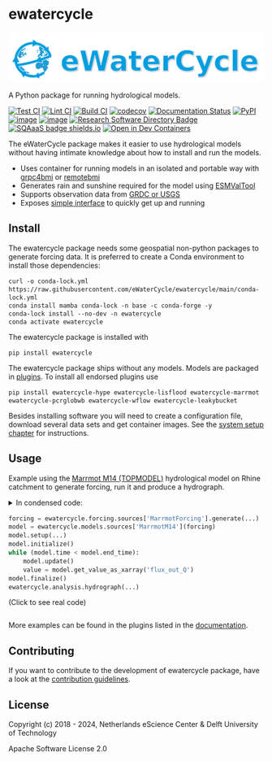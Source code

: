 # ewatercycle

![image](https://github.com/eWaterCycle/ewatercycle/raw/main/docs/examples/logo.png)

A Python package for running hydrological models.

[![Test CI](https://github.com/eWaterCycle/ewatercycle/actions/workflows/test.yml/badge.svg)](https://github.com/eWaterCycle/ewatercycle/actions/workflows/test.yml)
[![Lint CI](https://github.com/eWaterCycle/ewatercycle/actions/workflows/lint.yml/badge.svg)](https://github.com/eWaterCycle/ewatercycle/actions/workflows/lint.yml)
[![Build CI](https://github.com/eWaterCycle/ewatercycle/actions/workflows/build.yml/badge.svg)](https://github.com/eWaterCycle/ewatercycle/actions/workflows/build.yml)
[![codecov](https://codecov.io/gh/eWaterCycle/ewatercycle/graph/badge.svg?token=dAZma01eVz)](https://codecov.io/gh/eWaterCycle/ewatercycle)
[![Documentation Status](https://readthedocs.org/projects/ewatercycle/badge/?version=latest)](https://ewatercycle.readthedocs.io/en/latest/?badge=latest)
[![PyPI](https://img.shields.io/pypi/v/ewatercycle)](https://pypi.org/project/ewatercycle/)
[![image](https://img.shields.io/badge/fair--software.eu-%E2%97%8F%20%20%E2%97%8F%20%20%E2%97%8F%20%20%E2%97%8F%20%20%E2%97%8B-yellow)](https://fair-software.eu)
[![image](https://zenodo.org/badge/DOI/10.5281/zenodo.5119389.svg)](https://doi.org/10.5281/zenodo.5119389)
[![Research Software Directory Badge](https://img.shields.io/badge/rsd-ewatercycle-00a3e3.svg)](https://www.research-software.nl/software/ewatercycle)
[![SQAaaS badge shields.io](https://img.shields.io/badge/sqaaas%20software-silver-lightgrey)](https://api.eu.badgr.io/public/assertions/1iy8I58zRvm7P9en2q0Egg "SQAaaS silver badge achieved")
[![Open in Dev Containers](https://img.shields.io/static/v1?label=Dev%20Containers&message=Open&color=blue&logo=visualstudiocode)](https://vscode.dev/redirect?url=vscode://ms-vscode-remote.remote-containers/cloneInVolume?url=https://github.com/eWaterCycle/ewatercycle)

The eWaterCycle package makes it easier to use hydrological models
without having intimate knowledge about how to install and run the
models.

- Uses container for running models in an isolated and portable way
    with [grpc4bmi](https://github.com/eWaterCycle/grpc4bmi) or [remotebmi](https://github.com/eWaterCycle/remotebmi)
- Generates rain and sunshine required for the model using
    [ESMValTool](https://www.esmvaltool.org/)
- Supports observation data from [GRDC or
    USGS](https://ewatercycle.readthedocs.io/en/latest/observations.html)
- Exposes [simple
    interface](https://ewatercycle.readthedocs.io/en/latest/user_guide/00_intro.html)
    to quickly get up and running

## Install

The ewatercycle package needs some geospatial non-python packages to
generate forcing data. It is preferred to create a Conda environment to
install those dependencies:

```shell
curl -o conda-lock.yml https://raw.githubusercontent.com/eWaterCycle/ewatercycle/main/conda-lock.yml
conda install mamba conda-lock -n base -c conda-forge -y
conda-lock install --no-dev -n ewatercycle
conda activate ewatercycle
```

The ewatercycle package is installed with

```shell
pip install ewatercycle
```

The ewatercycle package ships without any models. Models are packaged in [plugins](https://ewatercycle.readthedocs.io/en/latest/plugins.html). To install all endorsed plugins use

```shell
pip install ewatercycle-hype ewatercycle-lisflood ewatercycle-marrmot ewatercycle-pcrglobwb ewatercycle-wflow ewatercycle-leakybucket
```

Besides installing software you will need to create a configuration
file, download several data sets and get container images. See the
[system setup
chapter](https://ewatercycle.readthedocs.org/en/latest/system_setup.html)
for instructions.

## Usage

Example using the [Marrmot M14
(TOPMODEL)](https://github.com/wknoben/MARRMoT/blob/master/MARRMoT/Models/Model%20files/m_14_topmodel_7p_2s.m)
hydrological model on Rhine catchment to generate forcing, run it
and produce a hydrograph.

<details>

<summary>
In condensed code:

```python
forcing = ewatercycle.forcing.sources['MarrmotForcing'].generate(...)
model = ewatercycle.models.sources['MarrmotM14'](forcing)
model.setup(...)
model.initialize()
while (model.time < model.end_time):
    model.update()
    value = model.get_value_as_xarray('flux_out_Q')
model.finalize()
ewatercycle.analysis.hydrograph(...)
```

(Click to see real code)
</summary>
In real code:

```python
import ewatercycle.analysis
import ewatercycle.forcing
import ewatercycle.models
import ewatercycle.observation.grdc
from ewatercycle.testing.fixtures import rhine_shape
import shapefile
import xarray as xr

forcing = ewatercycle.forcing.sources['MarrmotForcing'].generate(
    dataset='ERA5',
    start_time='2010-01-01T00:00:00Z',
    end_time='2010-12-31T00:00:00Z',
    shape=rhine_shape()
)

model = ewatercycle.models.sources['MarrmotM14'](version='2020.11', forcing=forcing)

cfg_file, cfg_dir = model.setup(
    threshold_flow_generation_evap_change=0.1,
)

model.initialize(cfg_file)

# flux_out_Q unit conversion factor from mm/day to m3/s
sf = shapefile.Reader(rhine_shape())
area = sf.record(0)['SUB_AREA'] * 1e6 # from shapefile in m2
conversion_mmday2m3s = 1 / (1000 * 24 * 60 * 60)
conversion = conversion_mmday2m3s * area

simulated_discharge = []
while (model.time < model.end_time):
    model.update()
    simulated_discharge.append(
        model.get_value_as_xarray('flux_out_Q')
    )

observations_ds = ewatercycle.observation.grdc.get_grdc_data(
    station_id=6335020,  # Rees, Germany
    start_time=model.start_time_as_isostr,
    end_time=model.end_time_as_isostr,
    column='observation',
)

# Combine the simulated discharge with the observations
sim_da = xr.concat(simulated_discharge, dim='time') * conversion
sim_da.name = 'simulated'
discharge = xr.merge([sim_da, observations_ds["observation"]]).to_dataframe()
discharge = discharge[["observation", "simulated"]].dropna()

ewatercycle.analysis.hydrograph(discharge, reference='observation')

model.finalize()
```

</details>

More examples can be found in the plugins listed in the
[documentation](https://ewatercycle.readthedocs.io/en/latest/plugins.html).

## Contributing

If you want to contribute to the development of ewatercycle package,
have a look at the [contribution guidelines](CONTRIBUTING.md).

## License

Copyright (c) 2018 - 2024, Netherlands eScience Center & Delft University of
Technology

Apache Software License 2.0
